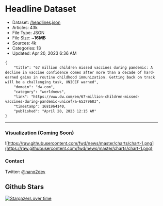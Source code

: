 # Headline Dataset

- Dataset: [/headlines.json](https://raw.githubusercontent.com/fwd/news/master/headlines.json) 
- Articles: 43k
- File Type: JSON
- File Size: ~**16MB**
- Sources: 4k
- Categories: 13
- Updated: Apr 20, 2023 6:36 AM

```
{
    "title": "67 million children missed vaccines during pandemic: A decline in vaccine confidence comes after more than a decade of hard-earned gains in routine childhood immunization. Getting back on track will be a challenging task, UNICEF warned",
    "domain": "dw.com",
    "category": "worldnews",
    "link": "https://www.dw.com/en/67-million-children-missed-vaccines-during-pandemic-unicef/a-65379603",
    "timestamp": 1681964140,
    "published": "April 20, 2023 12:15 AM"
}
```

---

### Visualization (Coming Soon)

![https://raw.githubusercontent.com/fwd/news/master/charts/chart-1.png](https://raw.githubusercontent.com/fwd/news/master/charts/chart-1.png)

### Contact 

Twitter: [@nano2dev](https://twitter.com/nano2dev)

## Github Stars

[![Stargazers over time](https://starchart.cc/fwd/news.svg)](https://starchart.cc/fwd/news)
